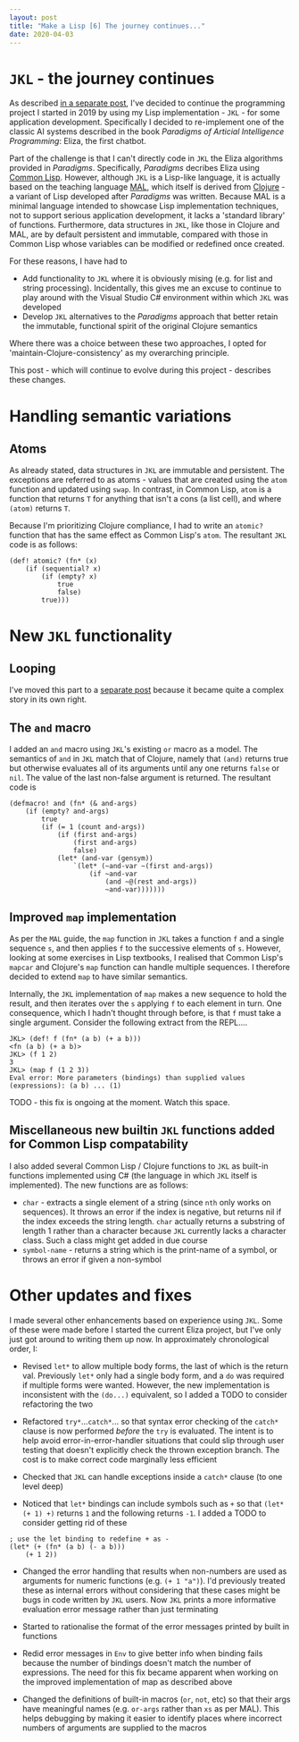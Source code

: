 ```yaml
---
layout: post
title: "Make a Lisp [6] The journey continues..."
date: 2020-04-03
---
```


# `JKL` - the journey continues

As described [in a separate post](https://www.non-kinetic-effects.co.uk/blog/2020/04/14/AI-Projects-Eliza), I've decided to continue the programming project I started in 2019 by using my Lisp implementation - `JKL` - for some application development. Specifically I decided to re-implement one of the classic AI systems described in the book *Paradigms of Articial Intelligence Programming*: Eliza, the first chatbot.

Part of the challenge is that I can't directly code in `JKL` the Eliza algorithms provided in *Paradigms*. Specifically, *Paradigms* decribes Eliza using [Common Lisp](https://common-lisp.net/). However, although `JKL` is a Lisp-like language, it is actually based on the teaching language [MAL](https://github.com/kanaka/mal/blob/master/process/guide.md), which itself is derived from [Clojure](https://clojure.org/index) - a variant of Lisp developed after *Paradigms* was written. Because MAL is a minimal language intended to showcase Lisp implementation techniques, not to support serious application development, it lacks a 'standard library' of functions. Furthermore, data structures in `JKL`, like those in Clojure and MAL, are by default persistent and immutable, compared with those in Common Lisp whose variables can  be modified or redefined once created.

For these reasons, I have had to 
* Add functionality to `JKL` where it is obviously mising (e.g. for list and string processing). Incidentally, this gives me an excuse to continue to play around with the Visual Studio C# environment within which `JKL` was developed
* Develop `JKL` alternatives to the *Paradigms* approach that better retain the immutable, functional spirit of the original Clojure semantics

Where there was a choice between these two approaches, I opted for 'maintain-Clojure-consistency' as my overarching principle. 

This post - which will continue to evolve during this project - describes these changes. 

# Handling semantic variations

## Atoms

As already stated, data structures in `JKL` are immutable and persistent. The exceptions are referred to as atoms - values that are created using the `atom` function and updated using `swap`. In contrast, in Common Lisp, `atom` is a function that returns `T` for anything that isn't a cons (a list cell), and where `(atom)` returns `T`.

Because I'm prioritizing Clojure compliance, I had to write an `atomic?` function that has the same effect as Common Lisp's `atom`. The resultant `JKL` code is as follows:
```
(def! atomic? (fn* (x)
	(if (sequential? x)
		(if (empty? x)
			true
			false)
		true)))
```

# New `JKL` functionality

## Looping

I've moved this part to a [separate post]() because it became quite a complex story in its own right.



## The `and` macro

I added an `and` macro using `JKL`'s existing `or` macro as a model. The semantics of `and` in `JKL` match that of Clojure, namely that `(and)` returns true but otherwise evaluates all of its arguments until any one returns `false` or `nil`. The value of the last non-false argument is returned. The resultant code is
```
(defmacro! and (fn* (& and-args)
	(if (empty? and-args)
		true
		(if (= 1 (count and-args))
			(if (first and-args)
				(first and-args)
				false)
			(let* (and-var (gensym))
				`(let* (~and-var ~(first and-args))
					(if ~and-var
						(and ~@(rest and-args))
						~and-var)))))))
```
## Improved `map` implementation

As per the `MAL` guide, the `map` function in `JKL` takes a function `f` and a single sequence `s`, and then applies `f` to the successive elements of `s`. However, looking at some exercises in Lisp textbooks, I realised that Common Lisp's `mapcar` and Clojure's `map` function can handle multiple sequences. I therefore decided to extend `map` to have similar semantics.

Internally, the `JKL` implementation of `map` makes a new sequence to hold the result, and then iterates over the `s` applying `f` to each element in turn. One consequence, which I hadn't thought  through before, is that `f` must take a single argument. Consider the following extract from the REPL....

```
JKL> (def! f (fn* (a b) (+ a b)))
<fn (a b) (+ a b)>
JKL> (f 1 2)
3
JKL> (map f (1 2 3))
Eval error: More parameters (bindings) than supplied values (expressions): (a b) ... (1)
```
TODO - this fix is ongoing at the moment. Watch this space.

## Miscellaneous new builtin `JKL` functions added for Common Lisp compatability

I also added several Common Lisp / Clojure functions to `JKL` as built-in functions implemented using C# (the language in which `JKL` itself is implemented). The new functions are as follows:  

* `char` - extracts a single element of a string (since `nth` only works on sequences). It throws an error if the index is negative, but returns nil if the index exceeds the string length. `char` actually returns a substring of length 1 rather than a character because `JKL` currently lacks a character class. Such a class might get added in due course
* `symbol-name` - returns a string which is the print-name of a symbol, or throws an error if given a non-symbol

# Other updates and fixes

I made several other enhancements based on experience using `JKL`. Some of these were made before I started the current Eliza project, but I've only just got around to writing them up now. In approximately chronological order, I:

* Revised `let*` to allow multiple body forms, the last of which is the return val. Previously `let*` only had a single body form, and a `do` was required if multiple forms were wanted. However, the new implementation is inconsistent with the `(do...)` equivalent, so  I added a TODO to consider refactoring the two

* Refactored `try*`...`catch*`... so that syntax error checking of the `catch*` clause is now performed *before* the `try` is evaluated. The intent is to help avoid error-in-error-handler situations that could slip through user testing that doesn't explicitly check the thrown exception branch. The cost is to make correct code marginally less efficient

* Checked that `JKL` can handle exceptions inside a `catch*` clause (to one level deep)

* Noticed that `let*` bindings can include symbols such as `+` so that `(let* (+ 1) +)` returns `1` and the following returns `-1`. I added a TODO to consider getting rid of these
```
; use the let binding to redefine + as -
(let* (+ (fn* (a b) (- a b)))
    (+ 1 2))
```

* Changed the error handling that results when non-numbers are used as arguments for numeric functions (e.g. `(+ 1 "a")`). I'd previously treated these as internal errors without considering that these cases might be bugs in code written by `JKL` users. Now `JKL` prints a more informative evaluation error message rather than just terminating

* Started to rationalise the format of the error messages printed by built in functions

* Redid error messages in `Env` to give better info when binding fails because the number of bindings doesn't match the number of expressions. The need for this fix became apparent when working on the improved implementation of map as described above

* Changed the definitions of built-in macros (`or`, `not`, etc) so that their args have meaningful names (e.g. `or-args` rather than `xs` as per MAL). This helps debugging by making it easier to identify places where incorrect numbers of arguments are supplied to the macros


